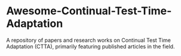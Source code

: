 # Awesome-Continual-Test-Time-Adaptation
A repository of papers and research works on Continual Test Time Adaptation (CTTA), primarily featuring published articles in the field.
